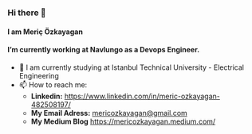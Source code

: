 ### Hi there 👋

#### I am Meriç Özkayagan

#### I’m currently working at Navlungo as a Devops Engineer.

- 🔭 I am currently studying at Istanbul Technical University - Electrical Engineering
- 📫 How to reach me:
    * **Linkedin:** https://www.linkedin.com/in/meric-ozkayagan-482508197/
    * **My Email Adress:** mericozkayagan@gmail.com
    *  **My Medium Blog** https://mericozkayagan.medium.com/

